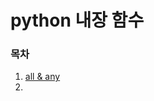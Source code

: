 # python 내장 함수 

### 목차

1. [all & any](https://github.com/imyunjeong/Study/tree/main/Python/%EB%82%B4%EC%9E%A5%ED%95%A8%EC%88%98/all%20%26%20any)
2. 
